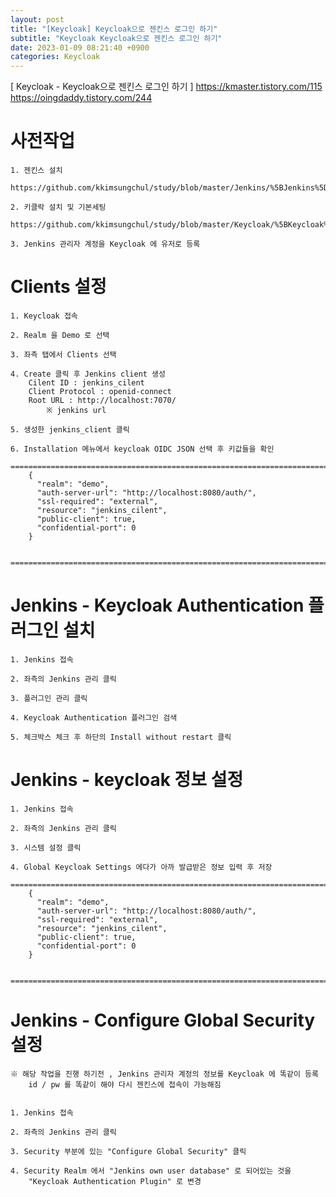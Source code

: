 ```yaml
---
layout: post
title: "[Keycloak] Keycloak으로 젠킨스 로그인 하기"
subtitle: "Keycloak Keycloak으로 젠킨스 로그인 하기"
date: 2023-01-09 08:21:40 +0900
categories: Keycloak
---
```

[ Keycloak - Keycloak으로 젠킨스 로그인 하기 ]
	https://kmaster.tistory.com/115
	https://oingdaddy.tistory.com/244
# 사전작업
	1. 젠킨스 설치
		https://github.com/kkimsungchul/study/blob/master/Jenkins/%5BJenkins%5D%20%EC%A0%A0%ED%82%A8%EC%8A%A4%20%EC%84%A4%EC%B9%98(Windows).txt

	2. 키클락 설치 및 기본세팅
		https://github.com/kkimsungchul/study/blob/master/Keycloak/%5BKeycloak%5D%20%EC%84%A4%EC%B9%98%20%EB%B0%8F%20%EC%84%B8%ED%8C%85.txt
	
	3. Jenkins 관리자 계정을 Keycloak 에 유저로 등록


# Clients 설정
	
	1. Keycloak 접속
	
	2. Realm 을 Demo 로 선택

	3. 좌측 탭에서 Clients 선택

	4. Create 클릭 후 Jenkins client 생성
		Cilent ID : jenkins_cilent
		Client Protocol : openid-connect
		Root URL : http://localhost:7070/
			※ jenkins url

	5. 생성한 jenkins_client 클릭

	6. Installation 메뉴에서 keycloak OIDC JSON 선택 후 키값들을 확인
		=================================================================================================================
		{
		  "realm": "demo",
		  "auth-server-url": "http://localhost:8080/auth/",
		  "ssl-required": "external",
		  "resource": "jenkins_cilent",
		  "public-client": true,
		  "confidential-port": 0
		}

		=================================================================================================================


# Jenkins - Keycloak Authentication 플러그인 설치
	
	1. Jenkins 접속

	2. 좌측의 Jenkins 관리 클릭

	3. 플러그인 관리 클릭

	4. Keycloak Authentication 플러그인 검색

	5. 체크박스 체크 후 하단의 Install without restart 클릭


# Jenkins - keycloak 정보 설정

	1. Jenkins 접속

	2. 좌측의 Jenkins 관리 클릭

	3. 시스템 설정 클릭

	4. Global Keycloak Settings 에다가 아까 발급받은 정보 입력 후 저장
		=================================================================================================================
		{
		  "realm": "demo",
		  "auth-server-url": "http://localhost:8080/auth/",
		  "ssl-required": "external",
		  "resource": "jenkins_cilent",
		  "public-client": true,
		  "confidential-port": 0
		}

		=================================================================================================================


# Jenkins - Configure Global Security 설정
	※ 해당 작업을 진행 하기전 , Jenkins 관리자 계정의 정보를 Keycloak 에 똑같이 등록
		id / pw 를 똑같이 해야 다시 젠킨스에 접속이 가능해짐


	1. Jenkins 접속

	2. 좌측의 Jenkins 관리 클릭

	3. Security 부분에 있는 "Configure Global Security" 클릭

	4. Security Realm 에서 "Jenkins own user database" 로 되어있는 것을
		"Keycloak Authentication Plugin" 로 변경

	
